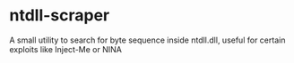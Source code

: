 # ntdll-scraper
A small utility to search for byte sequence inside ntdll.dll,
useful for certain exploits like Inject-Me or NINA

